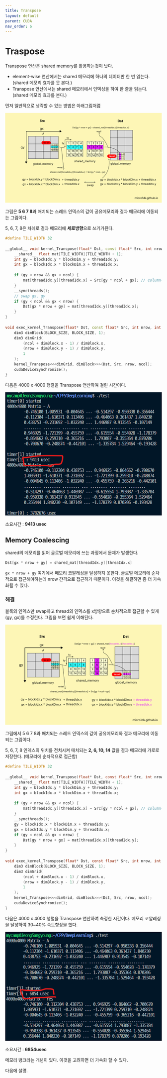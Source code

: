 ```yaml
---
title: Transpose
layout: default
parent: CUDA
nav_order: 6
---
```


# Traspose

Transpose 연산은 shared memory를 활용하는것이 낫다.

* element-wise 연산에서는 shared 메모리에 하나의 데이터만 한 번 읽는다. (shared 메모리 효과를 못 본다.)
* Transpose 연산에서는 shared 메모리에서 인덱싱을 하여 한 줄을 읽는다. (shared 메모리 효과를 본다.)



먼저 일반적으로 생각할 수 있는 방법은 아래그림처럼

![](../../assets/images/cuda/trans_1.png)



그림은 **5 6 7 8**과 매치되는 스레드 인덱스의 값이 공유메모리와 결과 메모리에 이동되는 그림이다.

5, 6, 7, 8은 차례로 결과 메모리에 **세로방향**으로 쓰기가된다.



```c++
#define TILE_WIDTH 32

__global__ void kernel_Transpose(float* Dst, const float* Src, int nrow, int ncol) {
    __shared__ float mat[TILE_WIDTH][TILE_WIDTH + 1];
    int gy = blockIdx.y * blockDim.y + threadIdx.y;
    int gx = blockIdx.x * blockDim.x + threadIdx.x;

    if (gy < nrow && gx < ncol) {
        mat[threadIdx.y][threadIdx.x] = Src[gy * ncol + gx]; // column-major
    }
    __syncthreads();
	// swap gx, gy
    if (gy < ncol && gx < nrow) {
		Dst[gx * nrow + gy] = mat[threadIdx.y][threadIdx.x];
	}
}

void exec_kernel_Transpose(float* Dst, const float* Src, int nrow, int ncol, const int BLOCK_SIZE) {
    dim3 dimBlock(BLOCK_SIZE, BLOCK_SIZE, 1);
    dim3 dimGrid(
        (ncol + dimBlock.x - 1) / dimBlock.x,
        (nrow + dimBlock.y - 1) / dimBlock.y,
        1
    );
    kernel_Transpose<<<dimGrid, dimBlock>>>(Dst, Src, nrow, ncol);
    cudaDeviceSynchronize();
}
```



다음은 4000 x 4000 행렬을 Transpose 연산하여 걸린 시간이다.

![](../../assets/images/cuda/trans_r1.png)

소요시간 : **9413 usec**



## Memory Coalescing

shared의 메모리를 읽어 글로벌 메모리에 쓰는 과정에서 문제가 발생한다.

```c++
Dst[gx * nrow + gy] = shared_mat[threadIdx.y][threaIdx.x]
```

`gx * nrow + gy` 여기에서 메모리 코알레싱을 달성하지 못한다. 글로벌 메모리에 순차적으로 접근해야하는데 nrow 간격으로 접근하기 때문이다. 이것을 해결하면 좀 더 가속화될 수 있다.





### 해결

블록의 인덱스만 swap하고 thread의 인덱스를 x방향으로 순차적으로 접근할 수 있게 (gy, gx)를 수정한다. 그림을 보면 쉽게 이해된다.

![](../../assets/images/cuda/trans_2.png)



그림에서 5 6 7 8과 매치되는 스레드 인덱스의 값이 공유메모리와 결과 메모리에 이동되는 그림이다.

5, 6, 7, 8 인덱스의 위치를 전치시켜 매치되는 **2, 6, 10, 14** 값을 결과 메모리에 가로로 저장한다. (메모리에 순차적으로 접근함)



```c
#define TILE_WIDTH 32

__global__ void kernel_Transpose(float* Dst, const float* Src, int nrow, int ncol) {
    __shared__ float mat[TILE_WIDTH][TILE_WIDTH + 1];
    int gy = blockIdx.y * blockDim.y + threadIdx.y;
    int gx = blockIdx.x * blockDim.x + threadIdx.x;

    if (gy < nrow && gx < ncol) {
        mat[threadIdx.y][threadIdx.x] = Src[gy * ncol + gx]; // column-major
    }
    __syncthreads();
    gy = blockIdx.x * blockDim.x + threadIdx.y;
	gx = blockIdx.y * blockDim.y + threadIdx.x;
    if (gy < ncol && gx < nrow) {
		Dst[gy * nrow + gx] = mat[threadIdx.x][threadIdx.y];
	}
}

void exec_kernel_Transpose(float* Dst, const float* Src, int nrow, int ncol, const int BLOCK_SIZE) {
    dim3 dimBlock(BLOCK_SIZE, BLOCK_SIZE, 1);
    dim3 dimGrid(
        (ncol + dimBlock.x - 1) / dimBlock.x,
        (nrow + dimBlock.y - 1) / dimBlock.y,
        1
    );
    kernel_Transpose<<<dimGrid, dimBlock>>>(Dst, Src, nrow, ncol);
    cudaDeviceSynchronize();
}

```



다음은 4000 x 4000 행렬을 Transpose 연산하여 측정한 시간이다. 메모리 코알레싱을 달성하여 30~40% 속도향상을 했다.

![](../../assets/images/cuda/trans_r2.png)

소요시간 : **6854usec**



메모리 뱅크라는 개념이 있다. 이것을 고려하면 더 가속화 할 수 있다.

다음에 설명.

